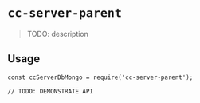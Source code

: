 # `cc-server-parent`

> TODO: description

## Usage

```
const ccServerDbMongo = require('cc-server-parent');

// TODO: DEMONSTRATE API
```

